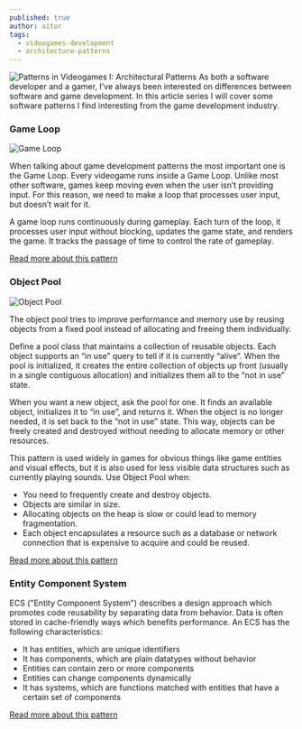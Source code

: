```yaml
---
published: true
author: aitor
tags:
  - videogames-development
  - architecture-patterns
---
```

![Patterns in Videogames I&#58; Architectural Patterns]({{site.baseurl}}/images/patterns-in-videogames-i-architectural-patterns.png)
As both a software developer and a gamer, I've always been interested on differences between software and game development. In this article series I will cover some software patterns I find interesting from the game development industry.

### Game Loop

![Game Loop](http://www.plantuml.com/plantuml/png/SoWkIImgAStDuT8eACfFJYqkzimhA2tHLD2rKz0eBKX9B4dLv88o8895gNafgKL0GGW3B8Ycrqh1p22je9ZB0QW2Q3G0)

When talking about game development patterns the most important one is the Game Loop. Every videogame runs inside a Game Loop. Unlike most other software, games keep moving even when the user isn’t providing input. For this reason, we need to make a loop that processes user input, but doesn’t wait for it. 

A game loop runs continuously during gameplay. Each turn of the loop, it processes user input without blocking, updates the game state, and renders the game. It tracks the passage of time to control the rate of gameplay.

[Read more about this pattern](http://gameprogrammingpatterns.com/game-loop.html)

### Object Pool 
![Object Pool](http://www.plantuml.com/plantuml/png/XSqn2i9048NXVaynfB7o0Y8XeBqMNc2IVMhCxaoOsKLoUmE2HHhx_tklyy9MQax1fr5cDixqWC36uJpwd7WXJJ6SLBnc6ErRQYxz2qEvggRZhMteGEoJqrsD3DMvJ_WMOLkk-3UqCaEf9hvHVxuC2UpOAde_8HGLBhj20aHYMR8QGWU9DQSF)

The object pool tries to improve performance and memory use by reusing objects from a fixed pool instead of allocating and freeing them individually.

Define a pool class that maintains a collection of reusable objects. Each object supports an “in use” query to tell if it is currently “alive”. When the pool is initialized, it creates the entire collection of objects up front (usually in a single contiguous allocation) and initializes them all to the “not in use” state.

When you want a new object, ask the pool for one. It finds an available object, initializes it to “in use”, and returns it. When the object is no longer needed, it is set back to the “not in use” state. This way, objects can be freely created and destroyed without needing to allocate memory or other resources.

This pattern is used widely in games for obvious things like game entities and visual effects, but it is also used for less visible data structures such as currently playing sounds. Use Object Pool when:
* You need to frequently create and destroy objects.
* Objects are similar in size.
* Allocating objects on the heap is slow or could lead to memory fragmentation.
* Each object encapsulates a resource such as a database or network connection that is expensive to acquire and could be reused.

[Read more about this pattern](http://gameprogrammingpatterns.com/object-pool.html)

### Entity Component System

ECS ("Entity Component System") describes a design approach which promotes code reusability by separating data from behavior. Data is often stored in cache-friendly ways which benefits performance. An ECS has the following characteristics:

* It has entities, which are unique identifiers
* It has components, which are plain datatypes without behavior
* Entities can contain zero or more components
* Entities can change components dynamically
* It has systems, which are functions matched with entities that have a certain set of components

[Read more about this pattern](https://github.com/SanderMertens/ecs-faq)
